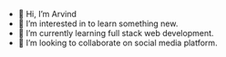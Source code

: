 - 👋 Hi, I’m Arvind
- 👀 I’m interested in to learn something new.
- 🌱 I’m currently learning full stack web development.
- 💞️ I’m looking to collaborate on social media platform.

<!---
imarvind18/imarvind18 is a ✨ special ✨ repository because its `README.md` (this file) appears on your GitHub profile.
You can click the Preview link to take a look at your changes.
--->
